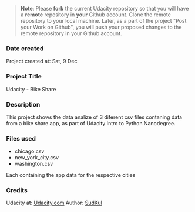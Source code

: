 >**Note**: Please **fork** the current Udacity repository so that you will have a **remote** repository in **your** Github account. Clone the remote repository to your local machine. Later, as a part of the project "Post your Work on Github", you will push your proposed changes to the remote repository in your Github account.

### Date created
Project created at: Sat, 9 Dec

### Project Title
Udacity - Bike Share

### Description
This project shows the data analize of 3 diferent csv files contaning data from a bike share app, as part of Udacity Intro to Python Nanodegree.

### Files used
- chicago.csv
- new_york_city.csv
- washington.csv

Each containing the app data for the respective cities

### Credits
Udacity at: [Udacity.com](https://www.udacity.com/)
Author: [SudKul](https://github.com/SudKul)

